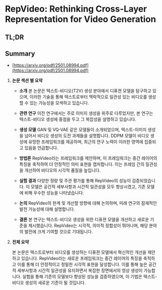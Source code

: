 # RepVideo: Rethinking Cross-Layer Representation for Video Generation
## TL;DR
## Summary
- [https://arxiv.org/pdf/2501.08994.pdf](https://arxiv.org/pdf/2501.08994.pdf)

1. **논문 섹션 별 요약**

   - **소개**
     본 논문은 텍스트-비디오(T2V) 생성 분야에서 디퓨젼 모델을 탐구하고 있으며, 이러한 기술을 통해 텍스트로부터 맥락적으로 일관성 있는 비디오를 생성할 수 있는 가능성을 모색하고 있습니다.

   - **관련 연구**
     이전 연구에서는 주로 이미지 생성을 위주로 다루었지만, 본 연구는 텍스트-비디오 생성에 중점을 두고 그 복잡성을 설명하고 있습니다.

   - **생성 모델**
     GAN 및 VQ-VAE 같은 모델들이 소개되었으며, 텍스트-이미지 생성을 넘어서 비디오 생성의 도전 과제들을 설명합니다. DDPM 모델이 비디오 생성에 유망한 프레임워크를 제공하며, 최근의 연구 노력이 이러한 영역에 집중되고 있음을 언급합니다.

   - **방법론**
     RepVideo라는 프레임워크를 제안하며, 이 프레임워크는 중간 레이어의 특징을 축적하여 더 안정적인 의미 표현을 캡처합니다. 이는 프레임 간의 일관성을 개선하여 비디오의 시각적 품질을 높입니다.

   - **실험 결과**
     다양한 정량 및 주관 평가를 통해 RepVideo의 성능이 검증되었습니다. 이 모델은 공간적 세부사항과 시간적 일관성을 모두 향상시켰고, 기존 모델에 비해 우수한 성능을 나타냈습니다.

   - **논의**
     RepVideo의 한계 및 개선할 방향에 대해 논의하며, 미래 연구의 잠재적인 발전 가능성에 대해 설명합니다.

   - **결론**
     본 연구는 텍스트-비디오 생성을 위한 디퓨젼 모델을 개선하고 새로운 기준을 제시했습니다. RepVideo는 시각적, 의미적 정합성이 뛰어나며, 해당 분야의 발전에 크게 기여할 것으로 기대됩니다.

2. **전체 요약**

   본 논문은 텍스트로부터 비디오를 생성하는 디퓨젼 모델에서 혁신적인 개선을 제안하고 있습니다. RepVideo라는 새로운 프레임워크는 중간 레이어의 특징을 축적하고 이를 통해 더 안정적이고 정밀한 시각적 표현을 달성합니다. 이를 통해 높은 공간적 세부사항과 시간적 일관성을 유지하면서 복잡한 장면에서의 영상 생성이 가능합니다. 실험을 통해 기존의 모델보다 향상된 성능을 검증하였으며, 이 기법은 텍스트-비디오 생성의 새로운 기준이 될 것입니다.